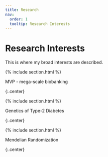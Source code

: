 ```yaml
---
title: Research
nav:
  order: 1
  tooltip: Research Interests
---
```


# <i class="fa-solid fa-lightbulb"></i>Research Interests

This is where my broad interests are described.

{% include section.html %}

MVP - mega-scale biobanking

{:.center}

{% include section.html %}

Genetics of Type-2 Diabetes

{:.center}

{% include section.html %}

Mendelian Randomization

{:.center}

